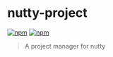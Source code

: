 # nutty-project

[![npm](https://img.shields.io/npm/v/nutty-project.svg?style=flat-square)](https://www.npmjs.com/package/nutty-project)
[![npm](https://img.shields.io/npm/dt/nutty-project.svg?style=flat-square)](https://www.npmjs.com/package/nutty-project)

> A project manager for nutty
